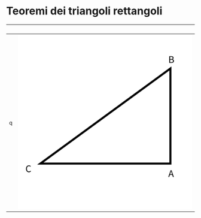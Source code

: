 # Teoremi dei triangoli rettangoli
|⠀|⠀|
| :---: | :---: |
|    q | ![](../assets/imgs/tri_ret.svg)    |

